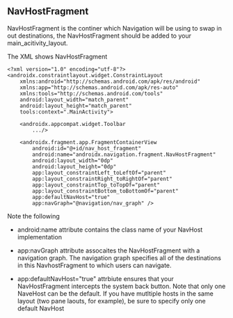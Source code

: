 ## NavHostFragment
NavHostFragment is the continer which Navigation will be using to swap in out destinations, the NavHostFragment should be added to your main_acitivity_layout.



The XML shows NavHostFragment
```
<?xml version="1.0" encoding="utf-8"?>
<androidx.constraintlayout.widget.ConstraintLayout
    xmlns:android="http://schemas.android.com/apk/res/android"
    xmlns:app="http://schemas.android.com/apk/res-auto"
    xmlns:tools="http://schemas.android.com/tools"
    android:layout_width="match_parent"
    android:layout_height="match_parent"
    tools:context=".MainActivity">

    <androidx.appcompat.widget.Toolbar
        .../>

    <androidx.fragment.app.FragmentContainerView
        android:id="@+id/nav_host_fragment"
        android:name="androidx.navigation.fragment.NavHostFragment"
        android:layout_width="0dp"
        android:layout_height="0dp"
        app:layout_constraintLeft_toLeftOf="parent"
        app:layout_constraintRight_toRightOf="parent"
        app:layout_constraintTop_toTopOf="parent"
        app:layout_constraintBottom_toBottomOf="parent"
        app:defaultNavHost="true"
        app:navGraph="@navigation/nav_graph" />

```

Note the following
- android:name attribute contains the class name of your NavHost implementation

- app:navGraph attribute assocaites the NavHostFragment with a navigation graph. The navigation graph specifies all of the destinations in this NavhostFragment to which users can navigate. 

- app:defaultNavHost="true" attrbiute ensures that your NavHostFragment intercepts the system back button. Note that only one NaveHost can be the default. If you have mutltiple hosts in the same layout (two pane laouts, for example), be sure to specify only one default NavHost






